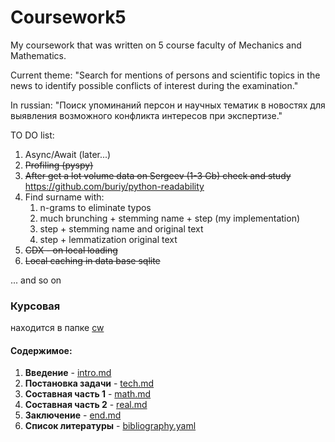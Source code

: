 # Coursework5
My coursework that was written on 5 course faculty of Mechanics and Mathematics.

Current theme: "Search for mentions of persons and scientific topics in the news to identify possible conflicts of interest during the examination."

In russian: "Поиск упоминаний персон и научных тематик в новостях для выявления возможного конфликта интересов при экспертизе."

TO DO list:
1. Async/Await (later...)
2. ~~Profiling (pyspy)~~
3. ~~After get a lot volume data on Sergeev (1-3 Gb) check and study~~ https://github.com/buriy/python-readability
4. Find surname with:
    1. n-grams to eliminate typos
    1. much brunching + stemming name + step (my implementation)
    2. step + stemming name and original text
    3. step + lemmatization original text
5. ~~CDX - on local loading~~
6. ~~Local caching in data base sqlite~~

... and so on

### Курсовая
находится в папке [cw](https://github.com/Mikhail356/Coursework5/tree/master/text)
#### Содержимое:
1. __Введение__ - [intro.md](https://github.com/Mikhail356/Coursework5/blob/master/text/intro.md)
1. __Постановка задачи__ - [tech.md](https://github.com/Mikhail356/Coursework5/blob/master/text/task.md)
1. __Составная часть 1__ - [math.md](https://github.com/Mikhail356/Coursework5/blob/master/text/math.md)
1. __Составная часть 2__ - [real.md](https://github.com/Mikhail356/Coursework5/blob/master/text/real.md)
1. __Заключение__ - [end.md](https://github.com/Mikhail356/Coursework5/blob/master/text/end.md)
1. __Список литературы__ - [bibliography.yaml](https://github.com/Mikhail356/Coursework5/blob/master/text/bibliography.yaml)